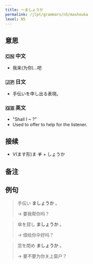 ```yaml
---
title: 〜ましょうか
permalink: /jlpt/grammars/n5/mashouka
level: N5
---
```


## 意思

### 🇨🇳 中文

- 我来(为你)…吧

### 🇯🇵 日文

- 手伝いを申し出る表現。

### 🇬🇧 英文

- "Shall I ~ ?"
- Used to offer to help for the listener.

## 接续

- V(ます形)ま ~~す~~ \+ しょうか

## 备注


## 例句

> 手伝い **ましょうか** 。
>
> → 要我帮你吗？

> 傘を貸し **ましょうか** 。
>
> → 借给你伞好吗？

> 窓を閉め **ましょうか** 。
>
> → 要不要为你关上窗户？

